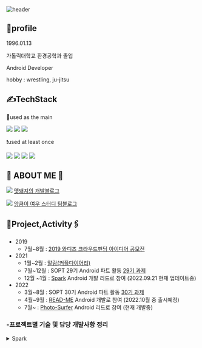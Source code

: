 
![header](https://capsule-render.vercel.app/api?type=cylinder&color=4cd137&height300&section=header&text=창환's%20GIT&fontSize=60)


🐷profile
-
1996.01.13

가톨릭대학교 환경공학과 졸업

Android Developer

hobby : wrestling, ju-jitsu

✍️TechStack
-
 📌used as the main
   
<img src="https://img.shields.io/badge/Android-3DDC84?style=for-the-badge&logo=Android&logoColor=white"> <img src="https://img.shields.io/badge/Kotlin-7F52FF?style=for-the-badge&logo=Kotlin&logoColor=white"> <img src="https://img.shields.io/badge/Java-40739e?style=for-the-badge&logo=&logoColor=white">

❗️used at least once

<img src="https://img.shields.io/badge/JavaScript-F7DF1E?style=for-the-badge&logo=JavaScript&logoColor=white"> <img src="https://img.shields.io/badge/Html-E34F26?style=for-the-badge&logo=HTML5&logoColor=white"> <img src="https://img.shields.io/badge/CSS-1572B6?style=for-the-badge&logo=CSS3&logoColor=white"> <img src="https://img.shields.io/badge/Vue-FC08D?style=for-the-badge&logo=Vue.js&logoColor=white">



🐗 ABOUT ME 🐗
-
<a href="https://mccoy-devloper.tistory.com/" target="_blank"><img src="https://img.shields.io/badge/Tistory Blog-000000?style=flat-square&logo=Tistory&logoColor=white"/></a> [멧돼지의 개발블로그](https://mccoy-devloper.tistory.com/)

<a href="https://caf-android.tistory.com/" target="_blank"><img src="https://img.shields.io/badge/Tistory Blog-7f8fa6?style=flat-square&logo=Tistory&logoColor=white"/></a> [앙큼이 여우 스터디 팀블로그](https://caf-android.tistory.com/)

📎Project,Activity🖇
-
-   2019
    -   7월~8월 :  [2019 와디즈 크라우드펀딩 아이디어 공모전](https://www.venturesquare.net/789592)
-   2021
    -   1월~2월 :  [말랑(커플다이어리)](https://github.com/tnvnfdla1214/Malang)
    -   7월~12월 : SOPT 29기 Android 파트 활동 [29기 과제](https://github.com/29th-WE-SOPT-Android-Part/Android-Changhwan)
    -   12월 ~1월 : [Spark](https://github.com/TeamSparker) Android 개발 리드로 참여 (2022.09.21 현재 업데이트중)
-   2022
    -   3월~8월 :  SOPT 30기 Android 파트 활동 [30기 과제](https://github.com/macbook-plz-30th-THE-SOPT-android-team4/30th-ChangHwan)
    -   4월~9월 :  [READ-ME](https://github.com/TEAM-README) Android 개발로 참여 (2022.10월 중 출시예정)
    -   7월~ :  [Photo-Surfer](https://github.com/TeamPhotoSurfer) Android 리드로 참여 (현재 개발중)
 
### -프로젝트별 기술 및 담당 개발사항 정리
<details>
<summary>Spark</summary>
<div markdown="1">
 
- 프로젝트 1줄 설명 : 친구와 함께하는 66일간의 습관 형성 서비스!

### 👉 **프로젝트 스펙 명시**

> 아키텍쳐 패턴 : MVVM
> 
> 디자인 패턴 : Repository Pattern(통신 시), Observer Pattern(Livedata), Delegation Pattern 
> 
> AAC : Databinding, Livedata, ViewModel, ViewPager2
> 
> 통신 : OkHttp3, Retrofit2
> 
> Async Task : Coroutine
> 
> Third Party Library : Glide
> 
> 협업 : Git flow
> 
> DI : Hilt

### 담당 개발 사항
>-아래 작성한 flow들을 개발하였고 그 중 특징적인 것들을 정리해 보았습니다.

> 2-1홈화면
> 
> -홈화면 습관방 별 상태값에 따른 뷰 분기처리 
> 
> -홈 각 토스트,버튼 애니메이션처리
> 
> -상태값에 따라 다이얼로그를 통한 정보전달
> 
> -무한스크롤 구현으로 부드러운 사용성 제공

> 2-2습관방 생성
> 
> -습관방을 종류별로 생성할수있도록 분기처리
> 
> -사용자와 상호작용하도록 중간페이지 구성
> 
> -요소별 애니메이션 적용으로 부드러운 사용성 제공

> 2-3코드로 참여
> 
> -다이얼로그를 통한 코드입력처리
> 
> -서버의 에러메시지를 받아서 화면에 띄워주는 네트워크 통신처리(네트워크 상황(오류)별 분기처리)

> 2-4대기방
> 
> -glide를 통한 이미지처리 
> 
> -사용자와 상호작용할수있는 info 버튼 구현

> 2-5목표작성
> 
> -object animator 를 통한 edittext 포커스시 화면전환 구현


</div>
</details>

